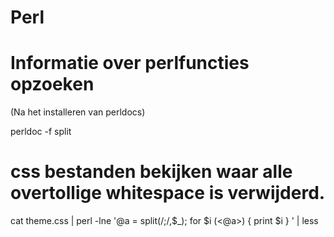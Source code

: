 # Perl

# Informatie over perlfuncties opzoeken

(Na het installeren van perldocs)

  perldoc -f split

# css bestanden bekijken waar alle overtollige whitespace is verwijderd.

cat theme.css | perl -lne '@a = split(/;/,$_); for $i (<@a>) { print $i }  ' | less
 

